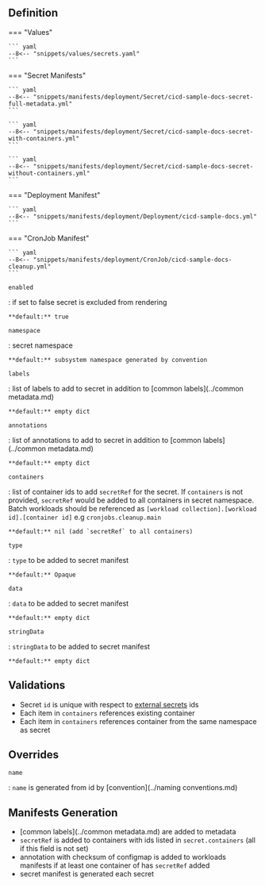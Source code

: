 ## Definition


=== "Values"

    ``` yaml
    --8<-- "snippets/values/secrets.yaml"
    ```

=== "Secret Manifests"

    ``` yaml
    --8<-- "snippets/manifests/deployment/Secret/cicd-sample-docs-secret-full-metadata.yml"
    ```

    ``` yaml
    --8<-- "snippets/manifests/deployment/Secret/cicd-sample-docs-secret-with-containers.yml"
    ```

    ``` yaml
    --8<-- "snippets/manifests/deployment/Secret/cicd-sample-docs-secret-without-containers.yml"
    ```

=== "Deployment Manifest"

    ``` yaml
    --8<-- "snippets/manifests/deployment/Deployment/cicd-sample-docs.yml"
    ```

=== "CronJob Manifest"

    ``` yaml
    --8<-- "snippets/manifests/deployment/CronJob/cicd-sample-docs-cleanup.yml"
    ```

`enabled`

:   if set to false secret is excluded from rendering

    **default:** true


`namespace`

:   secret namespace

    **default:** subsystem namespace generated by convention

`labels`

:   list of labels to add to secret in addition to [common labels](../common metadata.md)

    **default:** empty dict

`annotations`

:   list of annotations to add to secret in addition to [common labels](../common metadata.md)

    **default:** empty dict

`containers`

:   list of container ids to add `secretRef` for the secret. If  `containers` is not provided, `secretRef` would be added to all containers in secret namespace.
    Batch workloads should be referenced as `[workload collection].[workload id].[container id]` e.g `cronjobs.cleanup.main`


    **default:** nil (add `secretRef` to all containers)

`type`

:   `type` to be added to secret manifest

    **default:** Opaque

`data`

:   `data` to be added to secret manifest

    **default:** empty dict

`stringData`

:   `stringData` to be added to secret manifest

    **default:** empty dict



## Validations

- Secret `id` is unique with respect to [external secrets](external-secret.md) ids
- Each item in `containers` references existing container
- Each item in `containers` references container from the same namespace as secret

## Overrides

`name`

:   `name` is generated from id by [convention](../naming conventions.md)


## Manifests Generation 

- [common labels](../common metadata.md) are added to metadata
- `secretRef` is added to containers with ids listed in `secret.containers` (all if this field is not set)
- annotation with checksum of configmap is added to workloads manifests if at least one container of has `secretRef` added
- secret manifest is generated each secret
 
